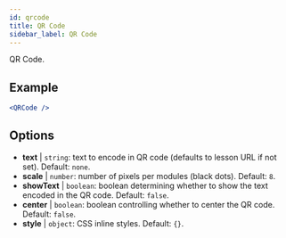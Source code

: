 ```yaml
---
id: qrcode
title: QR Code
sidebar_label: QR Code
---
```


QR Code.

## Example

```jsx live
<QRCode />
```

## Options

* __text__ | `string`: text to encode in QR code (defaults to lesson URL if not set). Default: `none`.
* __scale__ | `number`: number of pixels per modules (black dots). Default: `8`.
* __showText__ | `boolean`: boolean determining whether to show the text encoded in the QR code. Default: `false`.
* __center__ | `boolean`: boolean controlling whether to center the QR code. Default: `false`.
* __style__ | `object`: CSS inline styles. Default: `{}`.
